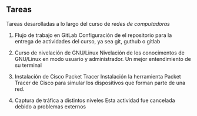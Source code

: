 ## Tareas 
Tareas desarolladas a lo largo del curso de _redes de computadoras_

1. Flujo de trabajo en GitLab
    Configuración de el repositorio para la entrega de actividades del curso, ya sea git, guthub o gitlab

2. Curso de nivelación de GNU/Linux
    Nivelación de los conocimentos de GNU/Linux en modo usuario y administrador. Un mejor entendimiento de su terminal

3. Instalación de Cisco Packet Tracer
    Instalación la herramienta Packet Tracer de Cisco para simular los dispositivos que forman parte de una red.

4. Captura de tráfica a distintos niveles 
    Esta actividad fue cancelada debido a problemas externos